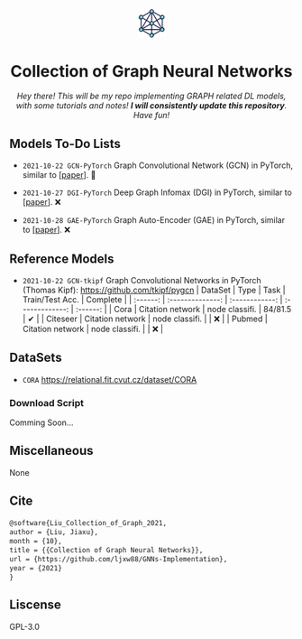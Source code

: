 <div align="center">
<a href="" target="_blank">
   <img src="src/image/logo.png" alt="repo logo" style="width:10%">
</a>

# Collection of Graph Neural Networks

_Hey there! This will be my repo implementing GRAPH related DL models, with some tutorials and notes! **I will consistently update this repository**. Have fun!_

</div>

## Models To-Do Lists

- `2021-10-22 GCN-PyTorch` Graph Convolutional Network (GCN) in PyTorch, similar to [[paper](https://arxiv.org/abs/1609.02907)]. 🚀


- `2021-10-27 DGI-PyTorch` Deep Graph Infomax (DGI) in PyTorch, similar to [[paper](https://arxiv.org/abs/1809.10341)]. ❌

- `2021-10-28 GAE-PyTorch` Graph Auto-Encoder (GAE) in PyTorch, similar to [[paper](https://arxiv.org/abs/1611.07308)]. ❌

## Reference Models

- `2021-10-22 GCN-tkipf` Graph Convolutional Networks in PyTorch (Thomas Kipf): https://github.com/tkipf/pygcn
  | DataSet  |       Type       |      Task      | Train/Test Acc. | Complete |
  | :------: | :--------------: | :------------: | :-------------: | :------: |
  |   Cora   | Citation network | node classifi. |     84/81.5     |    ✔     |
  | Citeseer | Citation network | node classifi. |                 |    ❌     |
  |  Pubmed  | Citation network | node classifi. |                 |    ❌     |

## DataSets

- `CORA` https://relational.fit.cvut.cz/dataset/CORA

### Download Script

Comming Soon...

## Miscellaneous

None

## Cite
```
@software{Liu_Collection_of_Graph_2021,
author = {Liu, Jiaxu},
month = {10},
title = {{Collection of Graph Neural Networks}},
url = {https://github.com/ljxw88/GNNs-Implementation},
year = {2021}
}
```

## Liscense
GPL-3.0